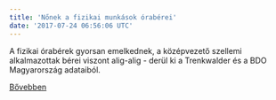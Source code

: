 ```yaml
---
title: 'Nőnek a fizikai munkások órabérei'
date: '2017-07-24 06:56:06 UTC'
---
```


A fizikai órabérek gyorsan emelkednek, a középvezető szellemi alkalmazottak bérei viszont alig-alig - derül ki a Trenkwalder és a BDO Magyarország adataiból.


[Bővebben](http://ift.tt/2eHc8a7)
